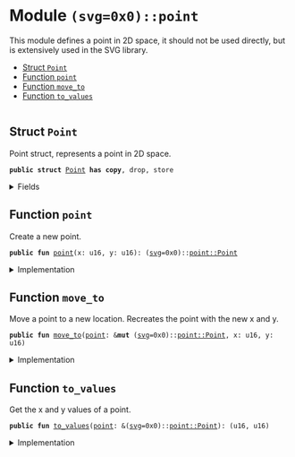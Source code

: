 
<a name="(svg=0x0)_point"></a>

# Module `(svg=0x0)::point`

This module defines a point in 2D space, it should not be used directly, but
is extensively used in the SVG library.


-  [Struct `Point`](#(svg=0x0)_point_Point)
-  [Function `point`](#(svg=0x0)_point_point)
-  [Function `move_to`](#(svg=0x0)_point_move_to)
-  [Function `to_values`](#(svg=0x0)_point_to_values)


<pre><code></code></pre>



<a name="(svg=0x0)_point_Point"></a>

## Struct `Point`

Point struct, represents a point in 2D space.


<pre><code><b>public</b> <b>struct</b> <a href="../svg/point.md#(svg=0x0)_point_Point">Point</a> <b>has</b> <b>copy</b>, drop, store
</code></pre>



<details>
<summary>Fields</summary>


<dl>
<dt>
<code>0: u16</code>
</dt>
<dd>
</dd>
<dt>
<code>1: u16</code>
</dt>
<dd>
</dd>
</dl>


</details>

<a name="(svg=0x0)_point_point"></a>

## Function `point`

Create a new point.


<pre><code><b>public</b> <b>fun</b> <a href="../svg/point.md#(svg=0x0)_point">point</a>(x: u16, y: u16): (<a href="../svg/svg.md#(svg=0x0)_svg">svg</a>=0x0)::<a href="../svg/point.md#(svg=0x0)_point_Point">point::Point</a>
</code></pre>



<details>
<summary>Implementation</summary>


<pre><code><b>public</b> <b>fun</b> <a href="../svg/point.md#(svg=0x0)_point">point</a>(x: u16, y: u16): <a href="../svg/point.md#(svg=0x0)_point_Point">Point</a> { <a href="../svg/point.md#(svg=0x0)_point_Point">Point</a>(x, y) }
</code></pre>



</details>

<a name="(svg=0x0)_point_move_to"></a>

## Function `move_to`

Move a point to a new location. Recreates the point with the new x and y.


<pre><code><b>public</b> <b>fun</b> <a href="../svg/point.md#(svg=0x0)_point_move_to">move_to</a>(<a href="../svg/point.md#(svg=0x0)_point">point</a>: &<b>mut</b> (<a href="../svg/svg.md#(svg=0x0)_svg">svg</a>=0x0)::<a href="../svg/point.md#(svg=0x0)_point_Point">point::Point</a>, x: u16, y: u16)
</code></pre>



<details>
<summary>Implementation</summary>


<pre><code><b>public</b> <b>fun</b> <a href="../svg/point.md#(svg=0x0)_point_move_to">move_to</a>(<a href="../svg/point.md#(svg=0x0)_point">point</a>: &<b>mut</b> <a href="../svg/point.md#(svg=0x0)_point_Point">Point</a>, x: u16, y: u16) {
    <a href="../svg/point.md#(svg=0x0)_point">point</a>.0 = x;
    <a href="../svg/point.md#(svg=0x0)_point">point</a>.1 = y;
}
</code></pre>



</details>

<a name="(svg=0x0)_point_to_values"></a>

## Function `to_values`

Get the x and y values of a point.


<pre><code><b>public</b> <b>fun</b> <a href="../svg/point.md#(svg=0x0)_point_to_values">to_values</a>(<a href="../svg/point.md#(svg=0x0)_point">point</a>: &(<a href="../svg/svg.md#(svg=0x0)_svg">svg</a>=0x0)::<a href="../svg/point.md#(svg=0x0)_point_Point">point::Point</a>): (u16, u16)
</code></pre>



<details>
<summary>Implementation</summary>


<pre><code><b>public</b> <b>fun</b> <a href="../svg/point.md#(svg=0x0)_point_to_values">to_values</a>(<a href="../svg/point.md#(svg=0x0)_point">point</a>: &<a href="../svg/point.md#(svg=0x0)_point_Point">Point</a>): (u16, u16) { (<a href="../svg/point.md#(svg=0x0)_point">point</a>.0, <a href="../svg/point.md#(svg=0x0)_point">point</a>.1) }
</code></pre>



</details>
